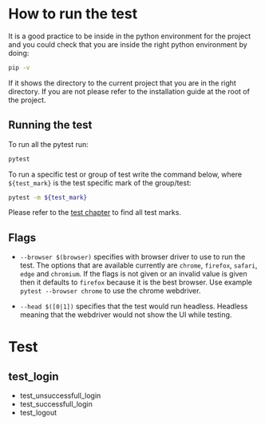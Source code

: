 # How to run the test
It is a good practice to be inside in the python environment for the project and you could check that you are inside the right python environment by doing:
```sh
pip -v
```
If it shows the directory to the current project that you are in the right directory. If you are not please refer to the installation guide at the root of the project.
## Running the test
To run all the pytest run:
```sh
pytest
```

To run a specific test or group of test write the command below, where `${test_mark}` is the test specific mark of the group/test:
```sh
pytest -m ${test_mark}
```
Please refer to the [test chapter](#Test) to find all test marks.
## Flags
- `--browser $(browser)` specifies with browser driver to use to run the test. The options that are available currently are `chrome`, `firefox`, `safari`, `edge` and `chromium`. If the flags is not given or an invalid value is given then it defaults to `firefox` because it is the best browser. Use example `pytest --browser chrome` to use the chrome webdriver.

- `--head $([0|1])` specifies that the test would run headless. Headless meaning that the webdriver would not show the UI while testing.
# Test
## test_login
- test_unsuccessfull_login
- test_successfull_login
- test_logout
